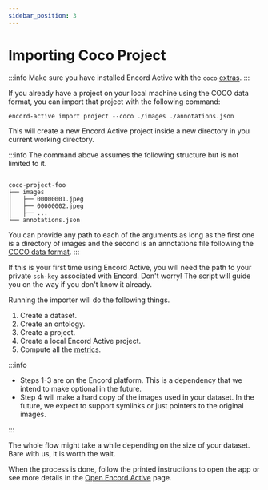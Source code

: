 ```yaml
---
sidebar_position: 3
---
```


# Importing Coco Project

:::info
Make sure you have installed Encord Active with the `coco` [extras](/installation#coco-extras).
:::

If you already have a project on your local machine using the COCO data format, you can import that project with the following command:

```shell
encord-active import project --coco ./images ./annotations.json
```

This will create a new Encord Active project inside a new directory in you current working directory.

:::info
The command above assumes the following structure but is not limited to it.

```

coco-project-foo
├── images
│   ├── 00000001.jpeg
│   ├── 00000002.jpeg
│   ├── ...
└── annotations.json

```

You can provide any path to each of the arguments as long as the first one is a directory of images and the second is an annotations file following the [COCO data format](https://cocodataset.org/#format-data).
:::

If this is your first time using Encord Active, you will need the path to your private `ssh-key` associated with Encord.
Don't worry! The script will guide you on the way if you don't know it already.

Running the importer will do the following things.

1. Create a dataset.
2. Create an ontology.
3. Create a project.
4. Create a local Encord Active project.
5. Compute all the [metrics](category/metrics).

:::info

- Steps 1-3 are on the Encord platform. This is a dependency that we intend to make optional in the future.
- Step 4 will make a hard copy of the images used in your dataset. In the future, we expect to support symlinks or just pointers to the original images.

:::

The whole flow might take a while depending on the size of your dataset.
Bare with us, it is worth the wait.

When the process is done, follow the printed instructions to open the app or see more details in the [Open Encord Active](/cli/open-encord-active) page.
